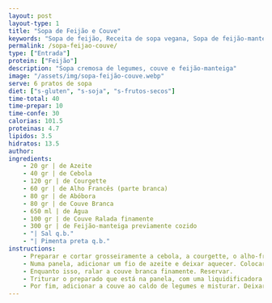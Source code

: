 ```yaml
---
layout: post
layout-type: 1
title: "Sopa de Feijão e Couve"
keywords: "Sopa de feijão, Receita de sopa vegana, Sopa de feijão-manteiga,Sopa vegana saudável, Entrada vegana tradicional, Sopa cremosa com legumes, Receita saudável de sopa, Sopa rica em fibras, Alimentação plant-based, Sopa reconfortante de inverno"
permalink: /sopa-feijao-couve/
type: ["Entrada"]
protein: ["Feijão"]
description: "Sopa cremosa de legumes, couve e feijão-manteiga"
image: "/assets/img/sopa-feijão-couve.webp"
serve: 6 pratos de sopa
diet: ["s-gluten", "s-soja", "s-frutos-secos"]
time-total: 40
time-prepar: 10
time-confe: 30
calorias: 101.5
proteinas: 4.7
lipidos: 3.5
hidratos: 13.5
author: 
ingredients:
    - 20 gr | de Azeite
    - 40 gr | de Cebola
    - 120 gr | de Courgette
    - 60 gr | de Alho Francês (parte branca)
    - 80 gr | de Abóbora
    - 80 gr | de Couve Branca
    - 650 ml | de Água
    - 100 gr | de Couve Ralada finamente
    - 300 gr | de Feijão-manteiga previamente cozido
    - "| Sal q.b."
    - "| Pimenta preta q.b."
instructions:
    - Preparar e cortar grosseiramente a cebola, a courgette, o alho-francês, e 80gr da couve branca. Reservar.
    - Numa panela, adicionar um fio de azeite e deixar aquecer. Colocar a cebola a refogar e, de seguida, acrescentar os restantes legumes que foram cortados. Deixar que ganhem cor e, posteriormente adicionar a água. Assim que começar a ferver, temperar com sal e pimenta preta. Baixar para lume brando e deixar cozinhar por cerca de 30 minutos.
    - Enquanto isso, ralar a couve branca finamente. Reservar.
    - Triturar o preparado que está na panela, com uma liquidificadora ou uma varinha mágica até obter um creme homogéneo.
    - Por fim, adicionar a couve ao caldo de legumes e misturar. Deixar cozinhar em lume por cerca de 10 min, até a couve estar cozinhada. Por fim, adicionar o feijão-manteiga e deixar cozinhar um pouco. Quando tudo estiver cozinhado, está pronto a servir.
---
```

